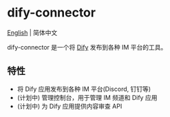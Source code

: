 # dify-connector

[English](./README.md) | 简体中文

dify-connector 是一个将 [Dify](https://github.com/langgenius/dify) 发布到各种 IM 平台的工具。

## 特性

- 将 Dify 应用发布到各种 IM 平台(Discord, 钉钉等)
- (计划中) 管理控制台，用于管理 IM 频道和 Dify 应用
- (计划中) 为 Dify 应用提供内容审查 API